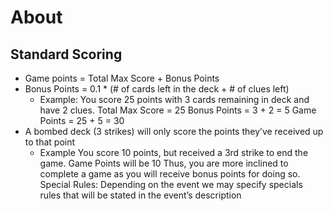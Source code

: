# About

## Standard Scoring
* Game points = Total Max Score + Bonus Points
* Bonus Points = 0.1 * (# of cards left in the deck + # of clues left)
  * Example:
You score 25 points with 3 cards remaining in deck and have 2 clues.
Total Max Score = 25
Bonus Points = 3 + 2 = 5
Game Points = 25 + 5 = 30
* A bombed deck (3 strikes) will only score the points they’ve received up to that point
  * Example
You score 10 points, but received a 3rd strike to end the game.  Game Points will be 10
Thus, you are more inclined to complete a game as you will receive bonus points for doing so. 
Special Rules:  Depending on the event we may specify specials rules that will be stated in the event’s description
